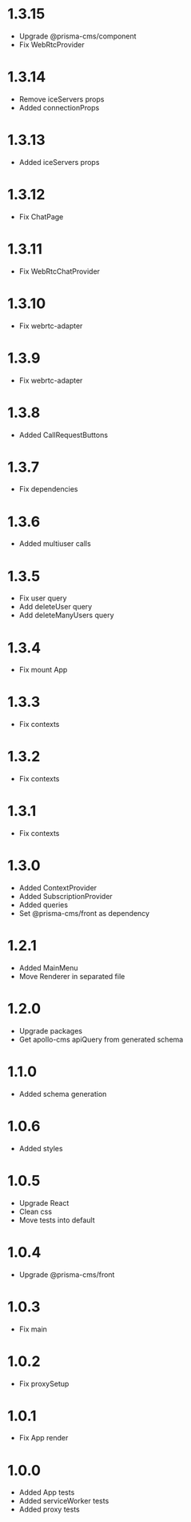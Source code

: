 1.3.15
=================================
- Upgrade @prisma-cms/component
- Fix WebRtcProvider

1.3.14
=================================
- Remove iceServers props
- Added connectionProps

1.3.13
=================================
- Added iceServers props

1.3.12
=================================
- Fix ChatPage

1.3.11
=================================
- Fix WebRtcChatProvider

1.3.10
=================================
- Fix webrtc-adapter

1.3.9
=================================
- Fix webrtc-adapter

1.3.8
=================================
- Added CallRequestButtons

1.3.7
=================================
- Fix dependencies

1.3.6
=================================
- Added multiuser calls

1.3.5
=================================
- Fix user query
- Add deleteUser query
- Add deleteManyUsers query

1.3.4
=================================
- Fix mount App

1.3.3
=================================
- Fix contexts 

1.3.2
=================================
- Fix contexts

1.3.1
=================================
- Fix contexts

1.3.0
=================================
- Added ContextProvider
- Added SubscriptionProvider
- Added queries
- Set @prisma-cms/front as dependency

1.2.1
=================================
- Added MainMenu
- Move Renderer in separated file

1.2.0
=================================
- Upgrade packages
- Get apollo-cms apiQuery from generated schema

1.1.0
=================================
- Added schema generation

1.0.6
=================================
- Added styles

1.0.5
=================================
- Upgrade React
- Clean css
- Move tests into default

1.0.4
=================================
- Upgrade @prisma-cms/front

1.0.3
=================================
- Fix main

1.0.2
=================================
- Fix proxySetup

1.0.1
=================================
- Fix App render

1.0.0
=================================
- Added App tests
- Added serviceWorker tests
- Added proxy tests

